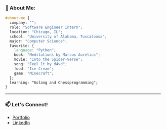 ### 🌱 About Me:

```css
#about-me {
  company: "";
  role: "Software Engineer Intern";
  location: "Chicago, IL";
  school: "University of Alabama, Tuscaloosa";
  major: "Computer Science";
  favorite: {
    language: "Python";
    book: "Meditations by Marcus Aurelius";
    movie: "Into the Spider-Verse";
    song: "Feel It by d4vd";
    food: "Ice Cream";
    game: "Minecraft";
  };
  learning: "Golang and Chessprogramming";
}
```

---

### 📫 Let's Connect!

- [Portfolio](https://bkantorski.com)
- [LinkedIn](https://www.linkedin.com/in/bkantorski/)

